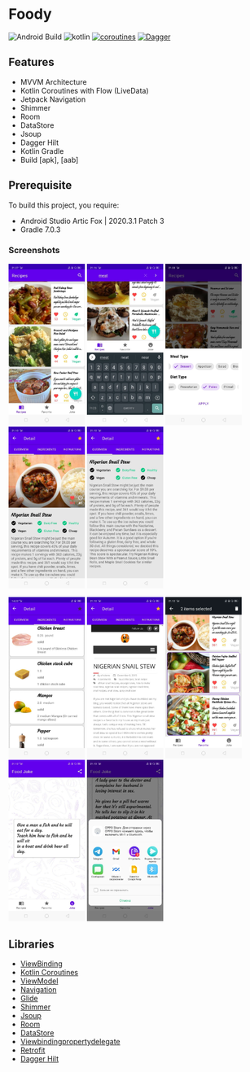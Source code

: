 # Foody

![Android Build](https://github.com/Ezike/Baking-App-Kotlin/workflows/Android%20Build/badge.svg) ![kotlin](https://img.shields.io/badge/Kotlin-1.4.xx-blue) [![coroutines](https://img.shields.io/badge/Kotlin-Coroutines-orange)](https://developer.android.com/kotlin/coroutines) [![Dagger](https://img.shields.io/badge/Dagger-Hilt-orange)](https://dagger.dev/hilt)

## Features
* MVVM Architecture
* Kotlin Coroutines with Flow (LiveData)
* Jetpack Navigation
* Shimmer
* Room
* DataStore
* Jsoup
* Dagger Hilt
* Kotlin Gradle
* Build [apk], [aab]

## Prerequisite
To build this project, you require:
- Android Studio Artic Fox | 2020.3.1 Patch 3
- Gradle 7.0.3

### Screenshots
<img src="https://github.com/e444er/Foody/blob/master/app/src/main/res/drawable/q9.jpg" width="150" /> <img src="https://github.com/e444er/Foody/blob/master/app/src/main/res/drawable/q2.jpg" width="150" /> <img src="https://github.com/e444er/Foody/blob/master/app/src/main/res/drawable/q0.jpg" width="150" /> <img src="https://github.com/e444er/Foody/blob/master/app/src/main/res/drawable/q8.jpg" width="150" /> <img src="https://github.com/e444er/Foody/blob/master/app/src/main/res/drawable/q7.jpg" width="150" />

<img src="https://github.com/e444er/Foody/blob/master/app/src/main/res/drawable/qq.jpg" width="150" /> <img src="https://github.com/e444er/Foody/blob/master/app/src/main/res/drawable/q4.jpg" width="150" /> <img src="https://github.com/e444er/Foody/blob/master/app/src/main/res/drawable/q1.jpg" width="150" /> <img src="https://github.com/e444er/Foody/blob/master/app/src/main/res/drawable/q5.jpg" width="150" /> <img src="https://github.com/e444er/Foody/blob/master/app/src/main/res/drawable/q3.jpg" width="150" />

## Libraries
*   [ViewBinding](https://github.com/androidbroadcast/ViewBindingPropertyDelegate)
*   [Kotlin Coroutines](https://github.com/Kotlin/kotlinx.coroutines)
*   [ViewModel](https://developer.android.com/topic/libraries/architecture/viewmodel)
*   [Navigation](https://github.com/topics/android-navigation-component)
*   [Glide](https://github.com/bumptech/glide)
*   [Shimmer](https://github.com/facebook/shimmer-android)
*   [Jsoup](https://github.com/jhy/jsoup)
*   [Room](https://developer.android.google.cn/jetpack/androidx/releases/room?hl=en)
*   [DataStore](https://android-developers.googleblog.com/2020/09/prefer-storing-data-with-jetpack.html)
*   [Viewbindingpropertydelegate](https://github.com/androidbroadcast/ViewBindingPropertyDelegate)
*   [Retrofit](https://square.github.io/retrofit/)
*   [Dagger Hilt](https://dagger.dev/hilt)
